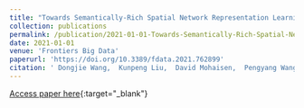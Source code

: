 ```yaml
---
title: "Towards Semantically-Rich Spatial Network Representation Learning via Automated Feature Topic Pairing"
collection: publications
permalink: /publication/2021-01-01-Towards-Semantically-Rich-Spatial-Network-Representation-Learning-via-Automated-Feature-Topic-Pairing
date: 2021-01-01
venue: 'Frontiers Big Data'
paperurl: 'https://doi.org/10.3389/fdata.2021.762899'
citation: ' Dongjie Wang,  Kunpeng Liu,  David Mohaisen,  Pengyang Wang,  Chang{-}Tien Lu,  Yanjie Fu, &quot;Towards Semantically-Rich Spatial Network Representation Learning via Automated Feature Topic Pairing.&quot; Frontiers Big Data, 2021.'
---
```

[Access paper here](https://doi.org/10.3389/fdata.2021.762899){:target="_blank"}

